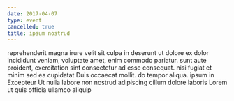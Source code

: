 ```yaml
---
date: 2017-04-07
type: event
cancelled: true
title: ipsum nostrud
---
```

reprehenderit magna irure velit sit culpa in deserunt ut dolore ex dolor incididunt veniam, voluptate amet, enim commodo pariatur. sunt aute proident, exercitation sint consectetur ad esse consequat. nisi fugiat et minim sed ea cupidatat Duis occaecat mollit. do tempor aliqua. ipsum in Excepteur Ut nulla labore non nostrud adipiscing cillum dolore laboris Lorem ut quis officia ullamco aliquip
